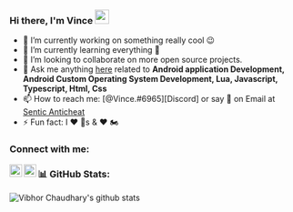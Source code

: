 ### Hi there, I'm Vince <img src="https://media.giphy.com/media/hvRJCLFzcasrR4ia7z/giphy.gif" width="25px">

<!--
**SenticAC/SenticAC** is a ✨ _special_ ✨ repository because its `README.md` (this file) appears on your GitHub profile. -->

- 🔭 I’m currently working on something really cool 😉
- 🌱 I’m currently learning everything 🤣
- 👯 I’m looking to collaborate on more open source projects.
- 💬 Ask me anything [here](https://github.com/vibhorchaudhary/vibhorchaudhary/issues) related to <b>Android application Development, Android Custom Operating System Development, Lua, Javascript, Typescript, Html, Css</b>
- 📫 How to reach me: [@Vince.#6965][Discord] or say 👋 on Email at [Sentic Anticheat](mailto:senticanticheat@gmail.com)
- ⚡ Fun fact: I ❤️ 🐶s & ❤️ 🏍️

### Connect with me:

[<img align="left" alt="vibhorchaudhary | GitHub" width="22px" src="https://cdn.jsdelivr.net/npm/simple-icons@v3/icons/github.svg" />][github]
[<img align="left" alt="vibhorchaudhary | Instagram" width="22px" src="https://cdn.jsdelivr.net/npm/simple-icons@v3/icons/instagram.svg" />][instagram]

### 📊 GitHub Stats:
![Vibhor Chaudhary's github stats](https://github-readme-stats.vercel.app/api?username=SenticAC&show_icons=true&theme=dracula&count_private=true&include_all_commits=true&hide=contribs,issues,stars)

[instagram]: https://www.instagram.com/senticanticheat/
[github]: https://github.com/SenticAC
